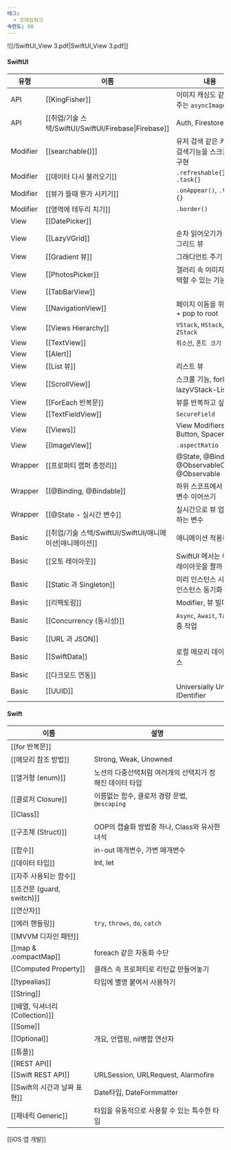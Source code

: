 ```yaml
---
태그:
  - 프레임워크
숙련도: 60
---
```

![[/SwiftUI_View 3.pdf|SwiftUI_View 3.pdf]]

#### SwiftUI

|유형|이름|내용|
|---|---|---|
|API|[[KingFisher]]|이미지 캐싱도 같이 해주는 `asyncImage`|
|API|[[취업/기술 스택/SwiftUI/SwiftUI/Firebase\|Firebase]]|Auth, Firestore|
|Modifier|[[searchable()]]|유저 검색 같은 키워드 검색기능을 스크롤뷰에 구현|
|Modifier|[[데이터 다시 불러오기]]|`.refreshable{}` `.task{}`|
|Modifier|[[뷰가 뜰때 뭔가 시키기]]|`.onAppear()`, `.task {}`|
|Modifier|[[영역에 테두리 치기]]|`.border()`|
|View|[[DatePicker]]||
|View|[[LazyVGrid]]|순차 읽어오기가 되는 그리드 뷰|
|View|[[Gradient 뷰]]|그래디언트 주기|
|View|[[PhotosPicker]]|갤러리 속 이미지를 선택할 수 있는 기능|
|View|[[TabBarView]]||
|View|[[NavigationView]]|페이지 이동을 위한 뷰 + pop to root|
|View|[[Views Hierarchy]]|`VStack`, `HStack`, `ZStack`|
|View|[[TextView]]|`취소선`, `폰트 크기`|
|View|[[Alert]]||
|View|[[List 뷰]]|리스트 뷰|
|View|[[ScrollView]]|스크롤 기능, forEach-lazyVStack-List 비교|
|View|[[ForEach 반복문]]|뷰를 반복하고 싶을 때|
|View|[[TextFieldView]]|`SecureField`|
|View|[[Views]]|View Modifiers, Button, Spacer|
|View|[[ImageView]]|`.aspectRatio`|
|Wrapper|[[프로퍼티 랩퍼 총정리]]|@State, @Binding, @ObservableObject, @Observable|
|Wrapper|[[@Binding, @Bindable]]|하위 스코프에서 실시간 변수 이어쓰기|
|Wrapper|[[@State - 실시간 변수]]|실시간으로 뷰 업데이트하는 변수|
|Basic|[[취업/기술 스택/SwiftUI/SwiftUI/애니메이션\|애니메이션]]|애니메이션 적용하기|
|Basic|[[오토 레이아웃]]|SwiftUI 에서는 어떻게 레이아웃을 짤까|
|Basic|[[Static 과 Singleton]]|미리 인스턴스 시키기 & 인스턴스 동기화|
|Basic|[[리팩토링]]|Modifier, 뷰 빌더|
|Basic|[[Concurrency (동시성)]]|`Async`, `Await`, `Task`, 이중 작업|
|Basic|[[URL 과 JSON]]||
|Basic|[[SwiftData]]|로컬 메모리 데이터베이스|
|Basic|[[다크모드 연동]]||
|Basic|[[UUID]]|Universially Unique IDentifier|

  
  

#### Swift

|이름|설명|
|---|---|
|[[for 반복문]]||
|[[메모리 참조 방법]]|Strong, Weak, Unowned|
|[[열거형 (enum)]]|노션의 다중선택처럼 여러개의 선택지가 정해진 데이터 타입|
|[[클로저 Closure]]|이름없는 함수, 클로저 경량 문법, `@escaping`|
|[[Class]]||
|[[구조체 (Struct)]]|OOP의 캡슐화 방법중 하나, Class와 유사한 녀석|
|[[함수]]|in-out 매개변수, 가변 매개변수|
|[[데이터 타입]]|Int, let|
|[[자주 사용되는 함수]]||
|[[조건문 (guard, switch)]]||
|[[연산자]]||
|[[에러 핸들링]]|`try`, `throws`, `do`, `catch`|
|[[MVVM 디자인 패턴]]||
|[[map & .compactMap]]|foreach 같은 자동화 수단|
|[[Computed Property]]|클래스 속 프로퍼티로 리턴값 만들어놓기|
|[[typealias]]|타입에 별명 붙여서 사용하기|
|[[String]]||
|[[배열, 딕셔너리 (Collection)]]||
|[[Some]]||
|[[Optional]]|개요, 언랩핑, nil병합 연산자|
|[[튜플]]||
|[[REST API]]||
|[[Swift REST API]]|URLSession, URLRequest, Alarmofire|
|[[Swift의 시간과 날짜 표현]]|Date타입, DateFormmatter|
|[[제네릭 Generic]]|타입을 유동적으로 사용할 수 있는 특수한 타입|

  
  

[[iOS 앱 개발]]